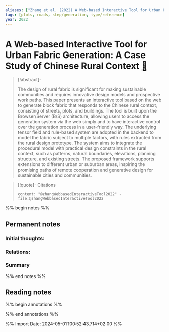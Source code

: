```yaml
---
aliases: ["Zhang et al. (2022) A Web-based Interactive Tool for Urban Fabric Generation"]
tags: [plots, roads, step/generation, type/reference]
year: 2022
---
```

# A Web-based Interactive Tool for Urban Fabric Generation: A Case Study of Chinese Rural Context [📖](zotero://select/library/items/YEHQ35QE)

> [!abstract]-
> 
> The design of rural fabric is significant for making sustainable communities and requires innovative design models and prospective work paths. This paper presents an interactive tool based on the web to generate block fabric that responds to the Chinese rural context, consisting of streets, plots, and buildings. The tool is built upon the Browser/Server (B/S) architecture, allowing users to access the generation system via the web simply and to have interactive control over the generation process in a user-friendly way. The underlying tensor field and rule-based system are adopted in the backend to model the fabric subject to multiple factors, with rules extracted from the rural design prototype. The system aims to integrate the procedural model with practical design constraints in the rural context, such as patterns, natural boundaries, elevations, planning structure, and existing streets. The proposed framework supports extensions to different urban or suburban areas, inspiring the promising paths of remote cooperation and generative design for sustainable cities and communities.
> 

> [!quote]- Citations
> 
> ```query
> content: "@zhangWebbasedInteractiveTool2022" -file:@zhangWebbasedInteractiveTool2022
> ```

%% begin notes %%
## Permanent notes
### Initial thoughts:


### Relations:


### Summary


%% end notes %%
## Reading notes
%% begin annotations %%

%% end annotations %%



%% Import Date: 2024-05-01T00:52:43.714+02:00 %%
